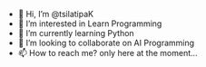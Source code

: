 - 👋 Hi, I’m @tsilatipaK
- 👀 I’m interested in Learn Programming
- 🌱 I’m currently learning Python
- 💞️ I’m looking to collaborate on AI Programming
- 📫 How to reach me? only here at the moment...

<!---
tsilatipaK/tsilatipaK is a ✨ special ✨ repository because its `README.md` (this file) appears on your GitHub profile.
You can click the Preview link to take a look at your changes.
--->
